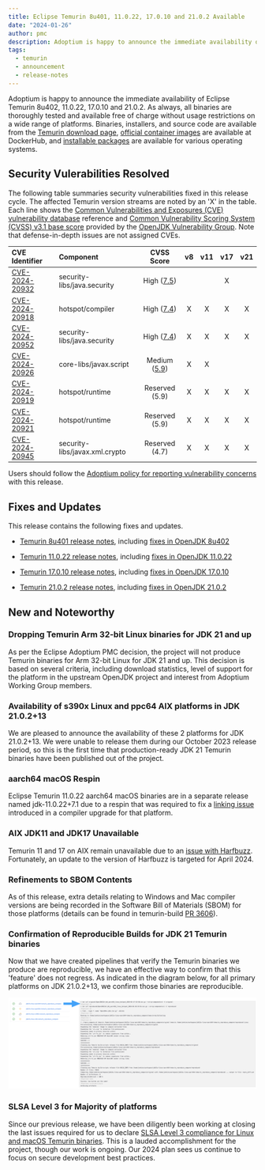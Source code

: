 ```yaml
---
title: Eclipse Temurin 8u401, 11.0.22, 17.0.10 and 21.0.2 Available
date: "2024-01-26"
author: pmc
description: Adoptium is happy to announce the immediate availability of Eclipse Temurin 8u402, 11.0.22, 17.0.10 and 21.0.2. As always, all binaries are thoroughly tested and available free of charge without usage restrictions on a wide range of platforms.
tags:
  - temurin
  - announcement
  - release-notes
---
```


Adoptium is happy to announce the immediate availability of Eclipse Temurin 8u402, 11.0.22, 17.0.10 and 21.0.2. As always, all binaries are thoroughly tested and available free of charge without usage restrictions on a wide range of platforms. Binaries, installers, and source code are available from the [Temurin download page](https://adoptium.net/temurin/releases), [official container images](https://hub.docker.com/_/eclipse-temurin) are available at DockerHub, and [installable packages](https://adoptium.net/installation/) are available for various operating systems.

## Security Vulerabilities Resolved

The following table summaries security vulnerabilities fixed in this release cycle. The affected Temurin version streams are noted by an 'X' in the table. Each line shows the [Common Vulnerabilities and Exposures (CVE) vulnerability database](https://nvd.nist.gov/vuln) reference and [Common Vulnerability Scoring System (CVSS) v3.1 base score](https://www.first.org/cvss/v3.1/specification-document) provided by the [OpenJDK Vulnerability Group](https://openjdk.org/groups/vulnerability/). Note that defense-in-depth issues are not assigned CVEs.

| CVE Identifier  | Component | CVSS Score | v8 | v11 | v17 | v21 |
| :---                                                              | :---                |  :----:      |  :----:   | :----:     | :----:     | :----:     |
| [CVE-2024-20932](https://nvd.nist.gov/vuln/detail/CVE-2024-20932) | security-libs/java.security    |  High ([7.5](https://nvd.nist.gov/vuln-metrics/cvss/v3-calculator?name=CVE-2024-20932&vector=AV:N/AC:L/PR:N/UI:N/S:U/C:N/I:H/A:N&version=3.1))  |           |            | X          |            |
| [CVE-2024-20918](https://nvd.nist.gov/vuln/detail/CVE-2024-20918) | hotspot/compiler    |  High ([7.4](https://nvd.nist.gov/vuln-metrics/cvss/v3-calculator?name=CVE-2024-20918&vector=AV:N/AC:H/PR:N/UI:N/S:U/C:H/I:H/A:N&version=3.1))   |     X      |      X      | X          | X          |
| [CVE-2024-20952](https://nvd.nist.gov/vuln/detail/CVE-2024-20952) | security-libs/java.security    |  High ([7.4](https://nvd.nist.gov/vuln-metrics/cvss/v3-calculator?name=CVE-2024-20952&vector=AV:N/AC:H/PR:N/UI:N/S:U/C:H/I:H/A:N&version=3.1))   |    X       |      X      | X          | X          |
| [CVE-2024-20926](https://nvd.nist.gov/vuln/detail/CVE-2024-20926) | core-libs/javax.script    | Medium ([5.9](https://nvd.nist.gov/vuln-metrics/cvss/v3-calculator?name=CVE-2024-20926&vector=AV:N/AC:H/PR:N/UI:N/S:U/C:H/I:N/A:N&version=3.1))    |      X     |       X     |           |            |
| [CVE-2024-20919](https://nvd.nist.gov/vuln/detail/CVE-2024-22919) | hotspot/runtime    |  Reserved (5.9)   |     X     |    X       | X          | X          |
| [CVE-2024-20921](https://nvd.nist.gov/vuln/detail/CVE-2024-20921) | hotspot/runtime    |  Reserved (5.9)   |     X     |    X       | X          | X          |
| [CVE-2024-20945](https://nvd.nist.gov/vuln/detail/CVE-2024-20945) | security-libs/javax.xml.crypto    | Reserved (4.7)   |     X     |    X       | X          | X          |


Users should follow the [Adoptium policy for reporting vulnerability concerns](https://github.com/adoptium/adoptium/security/policy#security-policies-and-procedures) with this release.

## Fixes and Updates

This release contains the following fixes and updates.

* [Temurin 8u401 release notes](https://adoptium.net/temurin/release-notes/?version=jdk8u402-b06), including [fixes in OpenJDK 8u402](https://bugs.openjdk.org/issues/?jql=project+%3D+JDK+AND+fixVersion+%3D+openjdk8u402)

* [Temurin 11.0.22 release notes](https://adoptium.net/temurin/release-notes/?version=jdk-11.0.22+7), including [fixes in OpenJDK 11.0.22](https://bugs.openjdk.org/issues/?jql=project+%3D+JDK+AND+fixVersion+%3D+11.0.22)

* [Temurin 17.0.10 release notes](https://adoptium.net/temurin/release-notes/?version=jdk-17.0.10+7), including [fixes in OpenJDK 17.0.10](https://bugs.openjdk.org/issues/?jql=project+%3D+JDK+AND+fixVersion+%3D+17.0.10)

* [Temurin 21.0.2 release notes](https://adoptium.net/temurin/release-notes/?version=jdk-21.0.2+13), including [fixes in OpenJDK 21.0.2](https://bugs.openjdk.org/issues/?jql=project+%3D+JDK+AND+fixVersion+%3D+21.0.2)

## New and Noteworthy

### Dropping Temurin Arm 32-bit Linux binaries for JDK 21 and up
As per the Eclipse Adoptium PMC decision, the project will not produce Temurin binaries for Arm 32-bit Linux for JDK 21 and up.  This decision is based on several criteria, including download statistics, level of support for the platform in the upstream OpenJDK project and interest from Adoptium Working Group members.  

### Availability of s390x Linux and ppc64 AIX platforms in JDK 21.0.2+13 
We are pleased to announce the availability of these 2 platforms for JDK 21.0.2+13.  We were unable to release them during our October 2023 release period, so this is the first time that production-ready JDK 21 Temurin binaries have been published out of the project.

### aarch64 macOS Respin 
Eclipse Temurin 11.0.22 aarch64 macOS binaries are in a separate release named jdk-11.0.22+7.1 due to a respin that was required to fix a [linking issue](https://github.com/adoptium/infrastructure/issues/3353) introduced in a compiler upgrade for that platform.

### AIX JDK11 and JDK17 Unavailable
Temurin 11 and 17 on AIX remain unavailable due to an [issue with Harfbuzz](https://bugs.openjdk.org/browse/JDK-8313643).  Fortunately, an update to the version of Harfbuzz is targeted for April 2024.

### Refinements to SBOM Contents
As of this release, extra details relating to Windows and Mac compiler versions are being recorded in the Software Bill of Materials (SBOM) for those platforms (details can be found in temurin-build [PR 3606](https://github.com/adoptium/temurin-build/pull/3606)).

### Confirmation of Reproducible Builds for JDK 21 Temurin binaries
Now that we have created pipelines that verify the Temurin binaries we produce are reproducible, we have an effective way to confirm that this 'feature' does not regress.  As indicated in the diagram below, for all primary platforms on JDK 21.0.2+13, we confirm those binaries are reproducible.

![Reproducible jdk21u](./jdk21uDiff.png)

### SLSA Level 3 for Majority of platforms
Since our previous release, we have been diligently been working at closing the last issues required for us to declare [SLSA Level 3 compliance for Linux and macOS Temurin binaries](https://adoptium.net/blog/2024/01/slsabuild3-temurin/).  This is a lauded accomplishment for the project, though our work is ongoing.  Our 2024 plan sees us continue to focus on secure development best practices.   

